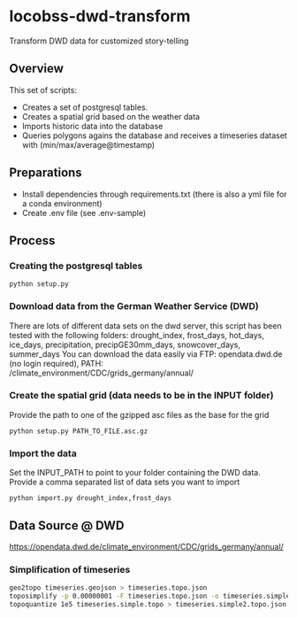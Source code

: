 # locobss-dwd-transform
Transform DWD data for customized story-telling

## Overview
This set of scripts:
- Creates a set of postgresql tables. 
- Creates a spatial grid based on the weather data
- Imports historic data into the database
- Queries polygons agains the database and receives a timeseries dataset with (min/max/average@timestamp)

## Preparations
- Install dependencies through requirements.txt (there is also a yml file for a conda environment)
- Create .env file (see .env-sample)

## Process

### Creating the postgresql tables
```
python setup.py
```

### Download data from the German Weather Service (DWD)
There are lots of different data sets on the dwd server, this script has been tested with the following folders: drought_index, frost_days, hot_days, ice_days, precipitation, precipGE30mm_days, snowcover_days, summer_days
You can download the data easily via FTP: opendata.dwd.de (no login required), PATH: /climate_environment/CDC/grids_germany/annual/

### Create the spatial grid (data needs to be in the INPUT folder)
Provide the path to one of the gzipped asc files as the base for the grid
```
python setup.py PATH_TO_FILE.asc.gz
```

### Import the data
Set the INPUT_PATH to point to your folder containing the DWD data. Provide a comma separated list of data sets you want to import
```
python import.py drought_index,frost_days
```



## Data Source @ DWD
https://opendata.dwd.de/climate_environment/CDC/grids_germany/annual/

### Simplification of timeseries

```bash
geo2topo timeseries.geojson > timeseries.topo.json
toposimplify -p 0.00000001 -F timeseries.topo.json -o timeseries.simple.topo.json
topoquantize 1e5 timeseries.simple.topo > timeseries.simple2.topo.json
```